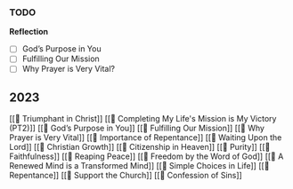 ### TODO
**Reflection**
- [ ] God’s Purpose in You
- [ ] Fulfilling Our Mission
- [ ] Why Prayer is Very Vital?

## 2023
[[📝 Triumphant in Christ]]
[[📝 Completing My Life's Mission is My Victory (PT2)]]
[[📝 God’s Purpose in You]]
[[📝 Fulfilling Our Mission]]
[[📝 Why Prayer is Very Vital]]
[[📝 Importance of Repentance]]
[[📝 Waiting Upon the Lord]]
[[📝 Christian Growth]]
[[📝 Citizenship in Heaven]]
[[📝 Purity]]
[[📝 Faithfulness]]
[[📝 Reaping Peace]]
[[📝 Freedom by the Word of God]]
[[📝 A Renewed Mind is a Transformed Mind]]
[[📝 Simple Choices in Life]]
[[📝 Repentance]]
[[📝 Support the Church]]
[[📝 Confession of Sins]]
